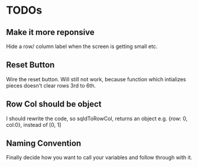 # TODOs

## Make it more reponsive 
Hide a row/ column label when the screen is getting small etc.

## Reset Button
Wire the reset button. Will still not work, because function which intializes pieces doesn't clear rows 3rd to 6th.


## Row Col should be object
I should rewrite the code, so sqIdToRowCol, returns an object e.g. {row: 0, col:0}, instead of [0, 1]

## Naming Convention
Finally decide how you want to call your variables and follow through with it.